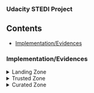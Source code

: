 ### Udacity STEDI Project

## Contents

+ [Implementation/Evidences](#Implementation/Evidences)


### Implementation/Evidences
<details>
<summary>
Landing Zone
</summary>

 The raw data is stored in the landing tables. These tables got create with SQL DDL transactions.
 
 [accelerometer_landing.sql](SQL_Tables/accelerometer_landing.sql)
 ![alt text](SQL_Tables/accelerometer_landing.png)
 
 
 [customer_landing.sql](SQL_Tables/customer_landing.sql)
 ![alt text](SQL_Tables/customer_landing.png)
 
 
 [step_trainer_landing.sql](SQL_Tables/step_trainer_landing.sql)
 ![alt text](SQL_Tables/step_trainer_landing.png)

These are AWS Glue Tables and can get queried by AWS Athena

Row Count:
 ![alt text](SQL_Tables/screenshot_tableRows.png)

All Customers are currently included even they not agreed to share their data for research purposes:
![alt text](SQL_Tables/screenshot_shareWithResearchAsOfDate.png)

</details>

<details>
<summary>
Trusted Zone
</summary>

# Customer

The Customer trusted table is created via an AWS Glue script [customer_landing_to_trusted.py](customer/trusted/customer_landing_to_trusted.py). Only Customers who agreed to share their data for research purposes are included. 
![alt text](customer/trusted/Screenshot_sharewithresearchasofdate.png) 
![alt text](customer/trusted/customer_trusted.png)


# Accelerometer

The Accelerometer trusted table is created via the following AWS Glue script [accelerometer_landing_to_trusted.py](accelerometer/trusted/accelerometer_landing_to_trusted.py).
Its only the data included after they agreed to share their data. 
![alt text](accelerometer/trusted/accelerometer_trusted.png)

# Step Trainer

The Step Trainer trusted table is created via the following AWS Glue script [step_trainer_landing_to_trusted.py](step_trainer/trusted/step_trainer_landing_to_trusted.py). 
There is only the data keept that has accelerometer data and the customer agreed to share it. 
![alt text](step_trainer/trusted/step_trainer_trusted.png)
Note: The step trainer trusted table has the row count because I used the customer curated table. If I would use the customer trusted table the row count would be 14460.

## Row Count Evidence
![alt text](trusted_row_count.png)
Note: The step trainer trusted table has the row count because I used the customer curated table. If I would use the customer trusted table the row count would be 14460. 
</details>

<details>
<summary>
Curated Zone
</summary>

# Customer

The Customer curated table has only the customer included that have accelerometer data and the customer agreed to share the data.
Its also GDPR complaint because personal data is removed. Its created via the following script
[customer_trusted_to_curated.py](customer/curated/customer_trusted_to_curated.py).
![alt text](customer/curated/customer_curated.png)

# Maschine Learning

This table has the step trainer and the accelerometer data from customer who agreed to share their data. 
Personal informations are removed. Its created via the following script
[Machine_learning_curated.py](step_trainer/curated/Machine_learning_curated.py).
The glue table is called machine_learning_curated.
![alt text](step_trainer/curated/machine_learning_curated.png)

## Row Count Evidence
![alt text](curated_row_count.png)

 
</details>
